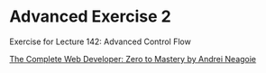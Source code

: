 # Advanced Exercise 2
Exercise for Lecture 142: Advanced Control Flow

[The Complete Web Developer: Zero to Mastery by Andrei Neagoie](https://www.udemy.com/the-complete-web-developer-in-2018/)
